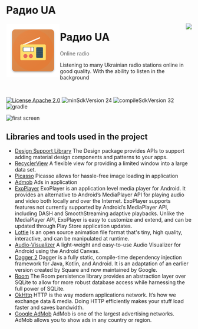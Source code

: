 # Радио UA
<img alt="Icon" src="app/src/main/res/mipmap-xxhdpi/ic_launcher.png?raw=true" align="left" hspace="1" vspace="1">

<a alt='Try it on Google Play' href='https://play.google.com/store/apps/details?id=com.ksnk.radio' target='_blank' align='right'><img align='right' height='36' style='border:0px;height:36px;' src='https://developer.android.com/images/brand/en_generic_rgb_wo_60.png' border='0' /></a>

# Радио UA

> Online radio

Listening to many Ukrainian radio stations online in good quality. With the ability to listen in the background


</br>

[![License Apache 2.0](https://img.shields.io/badge/License-Apache%202.0-blue.svg?style=true)](http://www.apache.org/licenses/LICENSE-2.0)
![minSdkVersion 24](https://img.shields.io/badge/minSdkVersion-24-red.svg?style=true)
![compileSdkVersion 32](https://img.shields.io/badge/compileSdkVersion-32-green)
![gradle](https://img.shields.io/badge/Gradle-7.1.1-orange)


![first screen](https://i.ibb.co/qBnMRvC/video5404423460988392922.gif](https://i.ibb.co/2d5Qwby/photo1654506109.jpg))

## Libraries and tools used in the project

* [Design Support Library](https://developer.android.com/jetpack/androidx)
The Design package provides APIs to support adding material design components and patterns to your apps.
* [RecyclerView](https://developer.android.com/reference/android/support/v7/widget/RecyclerView.html)
A flexible view for providing a limited window into a large data set.
* [Picasso](https://square.github.io/picasso)
Picasso allows for hassle-free image loading in application
* [Admob](https://developers.google.com/admob/android/quick-start)
Ads in application
* [ExoPlayer](https://exoplayer.dev/)
ExoPlayer is an application level media player for Android. It provides an alternative to Android’s MediaPlayer API for playing audio and video both locally and over the Internet. ExoPlayer supports features not currently supported by Android’s MediaPlayer API, including DASH and SmoothStreaming adaptive playbacks. Unlike the MediaPlayer API, ExoPlayer is easy to customize and extend, and can be updated through Play Store application updates.
* [Lottie](https://lottiefiles.com/)
Is an open source animation file format that's tiny, high quality, interactive, and can be manipulated at runtime.
* [Audio-Visualizer](https://github.com/gauravk95/audio-visualizer-android)
A light-weight and easy-to-use Audio Visualizer for Android using the Android Canvas.
* [Dagger 2](https://dagger.dev/)
Dagger is a fully static, compile-time dependency injection framework for Java, Kotlin, and Android. It is an adaptation of an earlier version created by Square and now maintained by Google.
* [Room](https://developer.android.com/jetpack/androidx/releases/room)
The Room persistence library provides an abstraction layer over SQLite to allow for more robust database access while harnessing the full power of SQLite.
* [OkHttp](https://square.github.io/okhttp/)
HTTP is the way modern applications network. It’s how we exchange data & media. Doing HTTP efficiently makes your stuff load faster and saves bandwidth.
* [Google AdMob](https://admob.google.com/home/)
AdMob is one of the largest advertising networks. AdMob allows you to show ads in any country or region.
